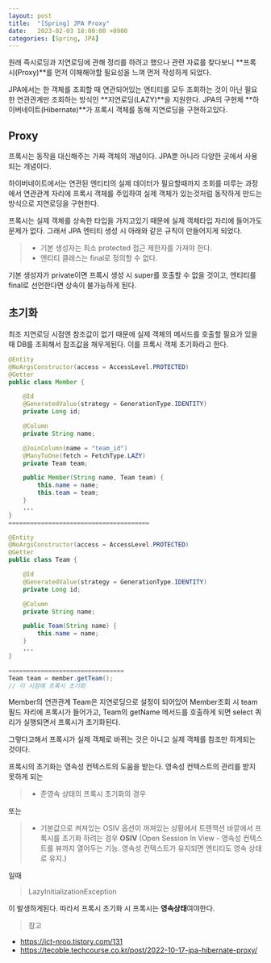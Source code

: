 ```yaml
---
layout: post
title:  "[Spring] JPA Proxy"
date:   2023-02-03 18:00:00 +0900
categories: [Spring, JPA]
---
```


원래 즉시로딩과 지연로딩에 관해 정리를 하려고 했으나 관련 자료를 찾다보니 **프록시(Proxy)**를 먼저 이해해야할 필요성을 느껴 먼저 작성하게 되었다.

JPA에서는 한 객체를 조회할 때 연관되어있는 엔티티를 모두 조회하는 것이 아닌 필요한 연관관계만 조회하는 방식인 **지연로딩(LAZY)**을 지원한다. JPA의 구현체 **하이버네이트(Hibernate)**가 프록시 객체를 동해 지연로딩을 구현하고있다.

## Proxy
프록시는 동작을 대신해주는 가짜 객체의 개념이다. JPA뿐 아니라 다양한 곳에서 사용되는 개념이다.

하이버네이트에서는 연관된 엔티티의 실제 데이터가 필요할때까지 조회를 미루는 과정에서 연관관계 자리에 프록시 객체를 주입하여 실제 객체가 있는것처럼 동작하게 만드는 방식으로 지연로딩을 구현한다.

프록시는 실제 객체를 상속한 타입을 가지고있기 때문에 실제 객체타입 자리에 들어가도 문제가 없다. 그래서 JPA 엔티티 생성 시 아래와 같은 규칙이 만들어지게 되었다.
> - 기본 생성자는 최소 protected 접근 제한자를 가져야 한다.
> - 엔티티 클래스는 final로 정의할 수 없다.

기본 생성자가 private이면 프록시 생성 시 super를 호출할 수 없을 것이고, 엔티티를 final로 선언한다면 상속이 불가능하게 된다.

## 초기화
최조 지연로딩 시점엔 참조값이 없기 때문에 실제 객체의 메서드를 호출할 필요가 있을때 DB를 조회해서 참조값을 채우게된다. 이를 프록시 객체 초기화라고 한다.
```java
@Entity
@NoArgsConstructor(access = AccessLevel.PROTECTED)
@Getter
public class Member {

    @Id
    @GeneratedValue(strategy = GenerationType.IDENTITY)
    private Long id;

    @Column
    private String name;

    @JoinColumn(name = "team_id")
    @ManyToOne(fetch = FetchType.LAZY)
    private Team team;

    public Member(String name, Team team) {
        this.name = name;
        this.team = team;
    }
    ...
}
=======================================

@Entity
@NoArgsConstructor(access = AccessLevel.PROTECTED)
@Getter
public class Team {

    @Id
    @GeneratedValue(strategy = GenerationType.IDENTITY)
    private Long id;

    @Column
    private String name;

    public Team(String name) {
        this.name = name;
    }
    ...
}

================================
Team team = member.getTeam();
// 이 시점에 프록시 초기화

```
Member의 연관관계 Team은 지연로딩으로 설정이 되어있어 Member조회 시 team필드 자리에 프록시가 들어가고, Team의 getName 메서드를 호출하게 되면 select 쿼리가 실행되면서 프록시가 초기화된다.

그렇다고해서 프록시가 실제 객체로 바뀌는 것은 아니고 실제 객체를 참조만 하게되는 것이다.

프록시의 초기화는 영속성 컨텍스트의 도움을 받는다. 영속성 컨텍스트의 관리를 받지 못하게 되는

> - 준영속 상태의 프록시 초기화의 경우

또는
> - 기본값으로 켜져있는 OSIV 옵션이 꺼져있는 상황에서 트랜잭션 바깥에서 프록시를 초기화 하려는 경우
**OSIV** (Open Session In View - 영속성 컨텍스트를 뷰까지 열어두는 기능. 영속성 컨텍스트가 유지되면 엔티티도 영속 상태로 유지.)

일때

> LazyInitializationException

이 발생하게된다. 따라서 프록시 초기화 시 프록시는 **영속상태**여야한다.


>참고
- https://ict-nroo.tistory.com/131
- https://tecoble.techcourse.co.kr/post/2022-10-17-jpa-hibernate-proxy/
